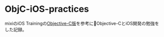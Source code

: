 # ObjC-iOS-practices
mixiのiOS Trainingの[Objective-C版](https://github.com/mixi-inc/iOSTraining/blob/master/objc/README.md)を参考にObjective-CとiOS開発の勉強をした記録。